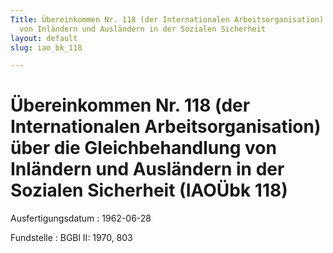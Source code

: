 ```yaml
---
Title: Übereinkommen Nr. 118 (der Internationalen Arbeitsorganisation) über die Gleichbehandlung
  von Inländern und Ausländern in der Sozialen Sicherheit
layout: default
slug: iao_bk_118

---
```


# Übereinkommen Nr. 118 (der Internationalen Arbeitsorganisation) über die Gleichbehandlung von Inländern und Ausländern in der Sozialen Sicherheit (IAOÜbk 118)

Ausfertigungsdatum
:   1962-06-28

Fundstelle
:   BGBl II: 1970, 803

